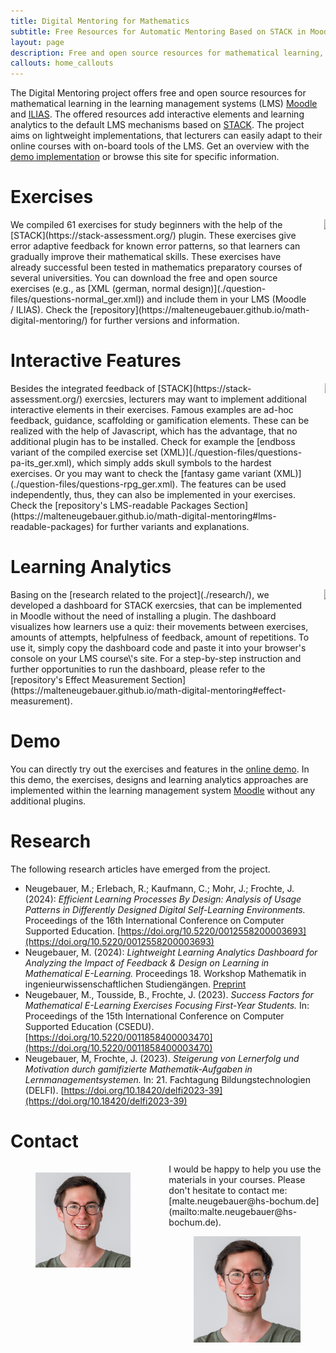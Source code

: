 ```yaml
---
title: Digital Mentoring for Mathematics
subtitle: Free Resources for Automatic Mentoring Based on STACK in Moodle & ILIAS
layout: page
description: Free and open source resources for mathematical learning, i.e., exercises, Javascript toolboxes and analytics instruments for learning management systems such as Moodle or ILIAS.
callouts: home_callouts
---
```


The Digital Mentoring project offers free and open source resources for mathematical learning in the learning management systems (LMS) [Moodle](https://moodle.org/) and [ILIAS](https://www.ilias.de/en/). The offered resources add interactive elements and learning analytics to the default LMS mechanisms based on [STACK](https://stack-assessment.org/). The project aims on lightweight implementations, that lecturers can easily adapt to their online courses with on-board tools of the LMS. Get an overview with the [demo implementation](https://moodleresearch.hs-bochum.de/?lang=en) or browse this site for specific information.

# Exercises
<div class="columns is-tablet">
<div class="column is-three-quarters-desktop is-half-tablet">
<span markdown="1">We compiled </span><span class="dm-exercise-amount">61</span><span markdown="1"> exercises for study beginners with the help of the [STACK](https://stack-assessment.org/) plugin. These exercises give error adaptive feedback for known error patterns, so that learners can gradually improve their mathematical skills. These exercises have already successful been tested in mathematics preparatory courses of several universities. You can download the free and open source exercises (e.g., as [XML (german, normal design)](./question-files/questions-normal_ger.xml)) and include them in your LMS (Moodle / ILIAS). Check the [repository](https://malteneugebauer.github.io/math-digital-mentoring/) for further versions and information.</span>
</div>
<div class="column is-half-tablet is-one-quarter-desktop">
<img src="./video/demo_video_tutor.gif">
</div>
</div>

# Interactive Features
<div class="columns is-tablet">
<div class="column is-three-quarters-desktop is-half-tablet">
<span markdown="1">Besides the integrated feedback of [STACK](https://stack-assessment.org/) exercsies, lecturers may want to implement additional interactive elements in their exercises. Famous examples are ad-hoc feedback, guidance, scaffolding or gamification elements. These can be realized with the help of Javascript, which has the advantage, that no additional plugin has to be installed. Check for example the [endboss variant of the compiled exercise set (XML)](./question-files/questions-pa-its_ger.xml), which simply adds skull symbols to the hardest exercises. Or you may want to check the [fantasy game variant (XML)](./question-files/questions-rpg_ger.xml). The features can be used independently, thus, they can also be implemented in your exercises. Check the [repository's LMS-readable Packages Section](https://malteneugebauer.github.io/math-digital-mentoring#lms-readable-packages) for further variants and explanations.</span>
</div>
<div class="column is-half-tablet is-one-quarter-desktop">
<img src="./video/demo_video_fantasy.gif">
</div>
</div>

# Learning Analytics
<div class="columns is-tablet">
<div class="column is-three-quarters-desktop is-half-tablet">
<span markdown="1">Basing on the [research related to the project](./research/), we developed a dashboard for STACK exercsies, that can be implemented in Moodle without the need of installing a plugin. The dashboard visualizes how learners use a quiz: their movements between exercises, amounts of attempts, helpfulness of feedback, amount of repetitions. To use it, simply copy the dashboard code and paste it into your browser's console on your LMS course\'s site. For a step-by-step instruction and further opportunities to run the dashboard, please refer to the [repository's Effect Measurement Section](https://malteneugebauer.github.io/math-digital-mentoring#effect-measurement).</span>
</div>
<div class="column is-half-tablet is-one-quarter-desktop">
<img src="./video/demo_video_dashboard.gif">
</div>
</div>

# Demo
You can directly try out the exercises and features in the [online demo](https://moodleresearch.hs-bochum.de/?lang=en). In this demo, the exercises, designs and learning analytics approaches are implemented within the learning management system [Moodle](https://moodle.org/) without any additional plugins.

# Research
The following research articles have emerged from the project.
 - Neugebauer, M.; Erlebach, R.; Kaufmann, C.; Mohr, J.; Frochte, J. (2024): *Efficient Learning Processes By Design: Analysis of Usage Patterns in Differently Designed Digital Self-Learning Environments.* Proceedings of the 16th International Conference on Computer Supported Education. [https://doi.org/10.5220/0012558200003693](https://doi.org/10.5220/0012558200003693)
 - Neugebauer, M. (2024): *Lightweight Learning Analytics Dashboard for Analyzing the Impact of Feedback & Design on Learning in Mathematical E-Learning.* Proceedings 18. Workshop Mathematik in ingenieurwissenschaftlichen Studiengängen. [Preprint](/preprints/Lightweight%20Learning%20Analytics%20Dashboard%20for%20Mathematics.pdf)
 - Neugebauer, M., Tousside, B., Frochte, J. (2023). *Success Factors for Mathematical E-Learning Exercises Focusing First-Year Students.* In: Proceedings of the 15th International Conference on Computer Supported Education (CSEDU). [https://doi.org/10.5220/0011858400003470](https://doi.org/10.5220/0011858400003470)
  - Neugebauer, M, Frochte, J. (2023). *Steigerung von Lernerfolg und Motivation durch gamifizierte Mathematik-Aufgaben in Lernmanagementsystemen.* In: 21. Fachtagung Bildungstechnologien (DELFI). [https://doi.org/10.18420/delfi2023-39](https://doi.org/10.18420/delfi2023-39)

# Contact
  
<div class="columns is-tablet">
<div class="column is-narrow is-hidden-mobile">
<figure class="image is-128x128 has-text-centered">
  <img class="is-rounded is-1by1" src="./img/mn_profile.png" />
</figure>
</div>
<div class="column">
<span markdown="1">I would be happy to help you use the materials in your courses. Please don't hesitate to contact me: [malte.neugebauer@hs-bochum.de](mailto:malte.neugebauer@hs-bochum.de).</span>
<div class="column is-narrow is-hidden-tablet has-text-centered">
<figure class="image is-128x128 is-inline-block has-text-centered">
  <img class="is-rounded is-1by1" src="./img/mn_profile.png" />
</figure>
</div>
</div>
</div>
